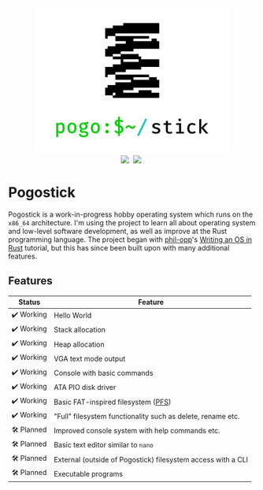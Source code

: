 <p align="center">
    <img src="assets/logo.png" width=400><br>
    <img src="https://img.shields.io/badge/language-rust-b07858?style=for-the-badge&logo=rust" style="margin-right:5px">
    <img src="https://img.shields.io/badge/architecture-x86__64-blue?style=for-the-badge" style="margin-right:5px">
</p>

# Pogostick
Pogostick is a work-in-progress hobby operating system which runs on the `x86_64` architecture. I'm using the project to learn all about operating system and low-level software development, as well as improve at the Rust programming language. The project began with [phil-opp](https://github.com/phil-opp)'s [Writing an OS in Rust](https://os.phil-opp.com/) tutorial, but this has since been built upon with many additional features.

## Features
| Status | Feature |
| --- | --- |
|✔️ Working | Hello World |
|✔️ Working | Stack allocation |
|✔️ Working | Heap allocation |
|✔️ Working | VGA text mode output |
|✔️ Working | Console with basic commands |
|✔️ Working | ATA PIO disk driver |
|✔️ Working | Basic FAT-inspired filesystem ([PFS](doc/filesystem.md)) |
|✔️ Working | "Full" filesystem functionality such as delete, rename etc. |
|🛠️ Planned | Improved console system with help commands etc. |
|🛠️ Planned | Basic text editor similar to `nano` |
|🛠️ Planned | External (outside of Pogostick) filesystem access with a CLI |
|🛠️ Planned | Executable programs |